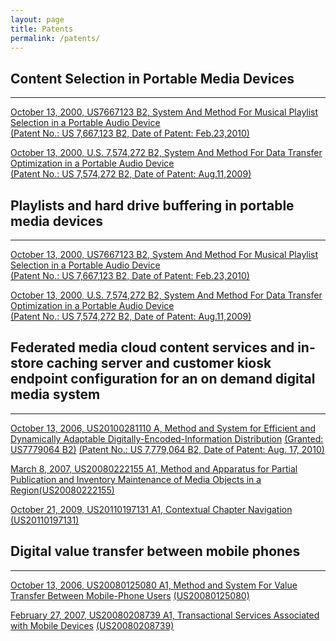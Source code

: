 ```yaml
---
layout: page
title: Patents
permalink: /patents/
---
```


## Content Selection in Portable Media Devices
<hr class="e65-47 x-line">

<p><a href="https://www.google.com/patents/US7667123">October 13, 2000, US7667123 B2, System And Method For Musical Playlist Selection in a Portable Audio Device</a><br><a href="{{ site.baseurl }}/patents/us7667123.pdf">(Patent No.: US 7,667,123 B2, Date of Patent: Feb.23,2010)</a></p>

<p><a href="https://www.google.com/patents/US7574272" target="_blank" rel="noopener noreferrer">October 13, 2000,&nbsp;U.S. 7,574,272 B2,&nbsp;System And Method For Data Transfer Optimization in a Portable Audio Device</a><br><a href="{{ site.baseurl }}/patents/us7574272.pdf">(Patent No.: US 7,574,272 B2, Date of Patent: Aug.11,2009)</a></p>


## Playlists and hard drive buffering in portable media devices
<hr class="e65-37 x-line">

<p><a href="https://www.google.com/patents/US7667123">October 13, 2000, US7667123 B2, System And Method For Musical Playlist Selection in a Portable Audio Device</a><br><a href="{{ site.baseurl }}/patents//us7667123.pdf">(Patent No.: US 7,667,123 B2, Date of Patent: Feb.23,2010)</a></p>

<p><a href="https://www.google.com/patents/US7574272" target="_blank" rel="noopener noreferrer">October 13, 2000,&nbsp;U.S. 7,574,272 B2,&nbsp;System And Method For Data Transfer Optimization in a Portable Audio Device</a><br><a href="{{ site.baseurl }}/patents/us7574272.pdf">(Patent No.: US 7,574,272 B2, Date of Patent: Aug.11,2009)</a></p>

## Federated media cloud content services and in-store caching server and customer kiosk endpoint configuration for an on demand digital media system
<hr class="e65-37 x-line">

<a href="https://www.google.com/patents/US20100281110">October 13, 2006, US20100281110 A, Method and System for Efficient and Dynamically Adaptable Digitally-Encoded-Information Distribution</a>
<a href="https://www.google.com/patents/US7779064">(Granted: US7779064 B2)</a>
<a href="{{ site.baseurl }}/patents/us7779064.pdf">(Patent No.: US 7,779,064 B2, Date of Patent: Aug. 17, 2010)</a>

<a href="https://www.google.com/patents/US20080222155">March 8, 2007, US20080222155 A1, Method and Apparatus for Partial Publication and Inventory Maintenance of Media Objects in a Region</a><a href="{{ site.baseurl }}/patents/us20080222155.pdf">(US20080222155)</a>

<a href="https://www.google.com/patents/US20110197131">October 21, 2009, US20110197131 A1, Contextual Chapter Navigation</a>
<a href="{{ site.baseurl }}/patents/us20110197131.pdf">(US20110197131)</a>


## Digital value transfer between mobile phones
<hr class="e65-47 x-line">


<a href="https://www.google.com/patents/US20080125080">October 13, 2006, US20080125080 A1, Method and System For Value Transfer Between Mobile-Phone Users</a>
<a href="{{ site.baseurl }}/patents//us20080125080.pdf">(US20080125080)</a>

<a href="https://www.google.com/patents/US20080208739">February 27, 2007, US20080208739 A1, Transactional Services Associated with Mobile Devices</a>
<a href="{{ site.baseurl }}/patents/us20080208739.pdf">(US20080208739)</a>
